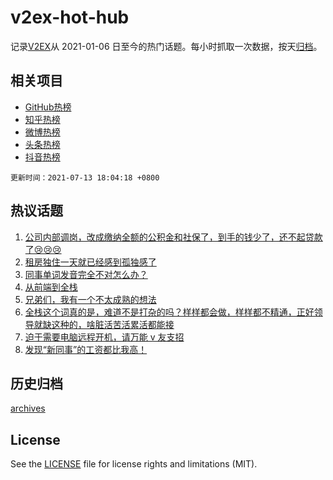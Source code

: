 # v2ex-hot-hub

 记录[V2EX](https://www.v2ex.com/)从 2021-01-06 日至今的热门话题。每小时抓取一次数据，按天[归档](archives)。
 
 ## 相关项目

- [GitHub热榜](https://github.com/snaildev/github-hot-hub)
- [知乎热榜](https://github.com/snaildev/zhihu-hot-hub)
- [微博热榜](https://github.com/snaildev/weibo-hot-hub)
- [头条热榜](https://github.com/snaildev/toutiao-hot-hub)
- [抖音热榜](https://github.com/snaildev/douyin-hot-hub)


 `更新时间：2021-07-13 18:04:18 +0800`

## 热议话题

1. [公司内部调岗，改成缴纳全额的公积金和社保了，到手的钱少了，还不起贷款了😢😢😢](https://www.v2ex.com/t/789168)
1. [租房独住一天就已经感到孤独感了](https://www.v2ex.com/t/789144)
1. [同事单词发音完全不对怎么办？](https://www.v2ex.com/t/789173)
1. [从前端到全栈](https://www.v2ex.com/t/789108)
1. [兄弟们，我有一个不太成熟的想法](https://www.v2ex.com/t/789169)
1. [全栈这个词真的是，难道不是打杂的吗？样样都会做，样样都不精通，正好领导就缺这种的，啥脏活苦活累活都能接](https://www.v2ex.com/t/789234)
1. [迫于需要电脑远程开机，请万能 v 友支招](https://www.v2ex.com/t/789095)
1. [发现“新同事”的工资都比我高！](https://www.v2ex.com/t/789187)

## 历史归档

[archives](archives)

## License

See the [LICENSE](LICENSE) file for license rights and limitations (MIT).

